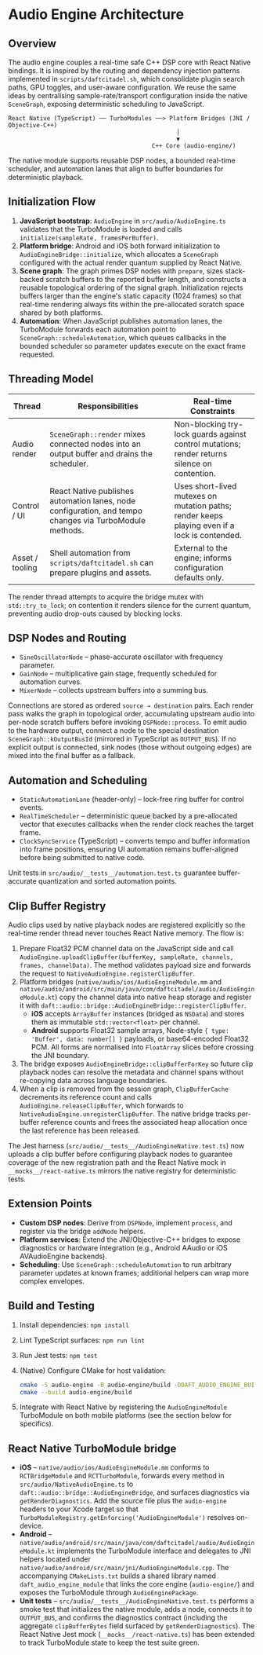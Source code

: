 # Audio Engine Architecture

## Overview

The audio engine couples a real-time safe C++ DSP core with React Native bindings. It is
inspired by the routing and dependency injection patterns implemented in
`scripts/daftcitadel.sh`, which consolidate plugin search paths, GPU toggles, and user-aware
configuration. We reuse the same ideas by centralising sample-rate/transport configuration
inside the native `SceneGraph`, exposing deterministic scheduling to JavaScript.

```text
React Native (TypeScript) ── TurboModules ──> Platform Bridges (JNI / Objective-C++)
                                                │
                                                ▼
                                         C++ Core (audio-engine/)
```

The native module supports reusable DSP nodes, a bounded real-time scheduler, and automation
lanes that align to buffer boundaries for deterministic playback.

## Initialization Flow

1. **JavaScript bootstrap**: `AudioEngine` in `src/audio/AudioEngine.ts` validates that the
   TurboModule is loaded and calls `initialize(sampleRate, framesPerBuffer)`.
2. **Platform bridge**: Android and iOS both forward initialization to
   `AudioEngineBridge::initialize`, which allocates a `SceneGraph` configured with the actual
   render quantum supplied by React Native.
3. **Scene graph**: The graph primes DSP nodes with `prepare`, sizes stack-backed scratch
   buffers to the reported buffer length, and constructs a reusable topological ordering of the
   signal graph.
   Initialization rejects buffers larger than the engine's static capacity (1024 frames) so that
   real-time rendering always fits within the pre-allocated scratch space shared by both
   platforms.
4. **Automation**: When JavaScript publishes automation lanes, the TurboModule forwards each
   automation point to `SceneGraph::scheduleAutomation`, which queues callbacks in the bounded
   scheduler so parameter updates execute on the exact frame requested.

## Threading Model

| Thread          | Responsibilities                                                                                        | Real-time Constraints                                                                         |
| --------------- | ------------------------------------------------------------------------------------------------------- | --------------------------------------------------------------------------------------------- |
| Audio render    | `SceneGraph::render` mixes connected nodes into an output buffer and drains the scheduler.              | Non-blocking try-lock guards against control mutations; render returns silence on contention. |
| Control / UI    | React Native publishes automation lanes, node configuration, and tempo changes via TurboModule methods. | Uses short-lived mutexes on mutation paths; render keeps playing even if a lock is contended. |
| Asset / tooling | Shell automation from `scripts/daftcitadel.sh` can prepare plugins and assets.                          | External to the engine; informs configuration defaults only.                                  |

The render thread attempts to acquire the bridge mutex with `std::try_to_lock`; on contention it
renders silence for the current quantum, preventing audio drop-outs caused by blocking locks.

## DSP Nodes and Routing

- `SineOscillatorNode` – phase-accurate oscillator with frequency parameter.
- `GainNode` – multiplicative gain stage, frequently scheduled for automation curves.
- `MixerNode` – collects upstream buffers into a summing bus.

Connections are stored as ordered `source → destination` pairs. Each render pass walks the
graph in topological order, accumulating upstream audio into per-node scratch buffers before
invoking `DSPNode::process`. To emit audio to the hardware output, connect a node to the
special destination `SceneGraph::kOutputBusId` (mirrored in TypeScript as `OUTPUT_BUS`). If no
explicit output is connected, sink nodes (those without outgoing edges) are mixed into the
final buffer as a fallback.

## Automation and Scheduling

- `StaticAutomationLane` (header-only) – lock-free ring buffer for control events.
- `RealTimeScheduler` – deterministic queue backed by a pre-allocated vector that executes
  callbacks when the render clock reaches the target frame.
- `ClockSyncService` (TypeScript) – converts tempo and buffer information into frame
  positions, ensuring UI automation remains buffer-aligned before being submitted to native
  code.

Unit tests in `src/audio/__tests__/automation.test.ts` guarantee buffer-accurate quantization
and sorted automation points.

## Clip Buffer Registry

Audio clips used by native playback nodes are registered explicitly so the real-time render
thread never touches React Native memory. The flow is:

1. Prepare Float32 PCM channel data on the JavaScript side and call
   `AudioEngine.uploadClipBuffer(bufferKey, sampleRate, channels, frames, channelData)`.
   The method validates payload size and forwards the request to
   `NativeAudioEngine.registerClipBuffer`.
2. Platform bridges (`native/audio/ios/AudioEngineModule.mm` and
   `native/audio/android/src/main/java/com/daftcitadel/audio/AudioEngineModule.kt`) copy the
   channel data into native heap storage and register it with
   `daft::audio::bridge::AudioEngineBridge::registerClipBuffer`.
   - **iOS** accepts `ArrayBuffer` instances (bridged as `NSData`) and stores them as immutable
     `std::vector<float>` per channel.
   - **Android** supports Float32 sample arrays, Node-style `{ type: 'Buffer', data: number[] }`
     payloads, or base64-encoded Float32 PCM. All forms are normalised into `FloatArray` slices
     before crossing the JNI boundary.
3. The bridge exposes `AudioEngineBridge::clipBufferForKey` so future clip playback nodes can
   resolve the metadata and channel spans without re-copying data across language boundaries.
4. When a clip is removed from the session graph, `ClipBufferCache` decrements its reference count
   and calls `AudioEngine.releaseClipBuffer`, which forwards to
   `NativeAudioEngine.unregisterClipBuffer`. The native bridge tracks per-buffer reference counts
   and frees the associated heap allocation once the last reference has been released.

The Jest harness (`src/audio/__tests__/AudioEngineNative.test.ts`) now uploads a clip buffer
before configuring playback nodes to guarantee coverage of the new registration path and the
React Native mock in `__mocks__/react-native.ts` mirrors the native registry for deterministic
tests.

## Extension Points

- **Custom DSP nodes**: Derive from `DSPNode`, implement `process`, and register via the
  bridge `addNode` helpers.
- **Platform services**: Extend the JNI/Objective-C++ bridges to expose diagnostics or
  hardware integration (e.g., Android AAudio or iOS AVAudioEngine backends).
- **Scheduling**: Use `SceneGraph::scheduleAutomation` to run arbitrary parameter updates at
  known frames; additional helpers can wrap more complex envelopes.

## Build and Testing

1. Install dependencies: `npm install`
2. Lint TypeScript surfaces: `npm run lint`
3. Run Jest tests: `npm test`
4. (Native) Configure CMake for host validation:

   ```bash
   cmake -S audio-engine -B audio-engine/build -DDAFT_AUDIO_ENGINE_BUILD_TESTS=ON
   cmake --build audio-engine/build
   ```

5. Integrate with React Native by registering the `AudioEngineModule` TurboModule on both
   mobile platforms (see the section below for specifics).

## React Native TurboModule bridge

- **iOS** – `native/audio/ios/AudioEngineModule.mm` conforms to `RCTBridgeModule` and
  `RCTTurboModule`, forwards every method in `src/audio/NativeAudioEngine.ts` to
  `daft::audio::bridge::AudioEngineBridge`, and surfaces diagnostics via `getRenderDiagnostics`.
  Add the source file plus the `audio-engine` headers to your Xcode target so that
  `TurboModuleRegistry.getEnforcing('AudioEngineModule')` resolves on-device.
- **Android** – `native/audio/android/src/main/java/com/daftcitadel/audio/AudioEngineModule.kt`
  implements the TurboModule interface and delegates to JNI helpers located under
  `native/audio/android/src/main/jni/AudioEngineModule.cpp`. The accompanying
  `CMakeLists.txt` builds a shared library named `daft_audio_engine_module` that links the
  core engine (`audio-engine/`) and exposes the TurboModule through
  `AudioEnginePackage`.
- **Unit tests** – `src/audio/__tests__/AudioEngineNative.test.ts` performs a smoke test that
  initializes the native module, adds a node, connects it to `OUTPUT_BUS`, and confirms the
  diagnostics contract (including the aggregate `clipBufferBytes` field surfaced by
  `getRenderDiagnostics`). The React Native Jest mock (`__mocks__/react-native.ts`) has been
  extended to track TurboModule state to keep the test suite green.
